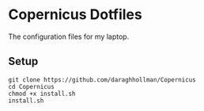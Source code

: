 # Copernicus Dotfiles

The configuration files for my laptop.

## Setup

```shell
git clone https://github.com/daraghhollman/Copernicus
cd Copernicus
chmod +x install.sh
install.sh
```
